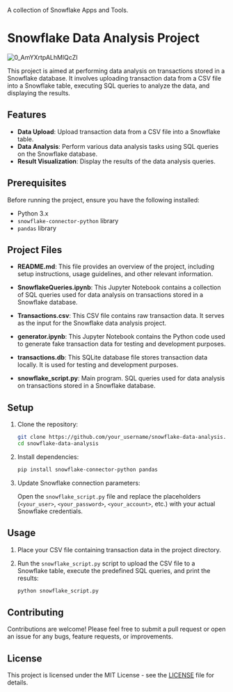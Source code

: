 A collection of Snowflake Apps and Tools.


# Snowflake Data Analysis Project
![0_AmYXrtpALhMlQcZI](https://github.com/guzmanwolfrank/Snowflake-Python-SnowflakeSQL/assets/29739578/ba076e85-7870-45e3-bf57-3e826eef933d)

This project is aimed at performing data analysis on transactions stored in a Snowflake database. It involves uploading transaction data from a CSV file into a Snowflake table, executing SQL queries to analyze the data, and displaying the results.

## Features

- **Data Upload**: Upload transaction data from a CSV file into a Snowflake table.
- **Data Analysis**: Perform various data analysis tasks using SQL queries on the Snowflake database.
- **Result Visualization**: Display the results of the data analysis queries.

## Prerequisites

Before running the project, ensure you have the following installed:

- Python 3.x
- `snowflake-connector-python` library
- `pandas` library

## Project Files

- **README.md**: This file provides an overview of the project, including setup instructions, usage guidelines, and other relevant information.

- **SnowflakeQueries.ipynb**: This Jupyter Notebook contains a collection of SQL queries used for data analysis on transactions stored in a Snowflake database.

- **Transactions.csv**: This CSV file contains raw transaction data. It serves as the input for the Snowflake data analysis project.

- **generator.ipynb**: This Jupyter Notebook contains the Python code used to generate fake transaction data for testing and development purposes.

- **transactions.db**: This SQLite database file stores transaction data locally. It is used for testing and development purposes.

- **snowflake_script.py**: Main program. SQL queries used for data analysis on transactions stored in a Snowflake database.

    
## Setup

1. Clone the repository:

    ```bash
    git clone https://github.com/your_username/snowflake-data-analysis.git
    cd snowflake-data-analysis
    ```

2. Install dependencies:

    ```bash
    pip install snowflake-connector-python pandas
    ```

3. Update Snowflake connection parameters:

    Open the `snowflake_script.py` file and replace the placeholders (`<your_user>`, `<your_password>`, `<your_account>`, etc.) with your actual Snowflake credentials.

## Usage

1. Place your CSV file containing transaction data in the project directory.

2. Run the `snowflake_script.py` script to upload the CSV file to a Snowflake table, execute the predefined SQL queries, and print the results:

    ```bash
    python snowflake_script.py
    ```

## Contributing

Contributions are welcome! Please feel free to submit a pull request or open an issue for any bugs, feature requests, or improvements.

## License

This project is licensed under the MIT License - see the [LICENSE](LICENSE) file for details.

